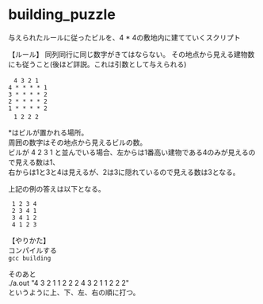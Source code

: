 # building_puzzle


与えられたルールに従ったビルを、4 * 4の敷地内に建てていくスクリプト

【ルール】
同列同行に同じ数字がきてはならない。
その地点から見える建物数にも従うこと(後ほど詳説。これは引数として与えられる)


   &ensp;  `4 3 2 1`  
   `4 * * * * 1`  
   `3 * * * * 2`  
   `2 * * * * 2`  
   `1 * * * * 2`  
    &ensp; `1 2 2 2`  


*はビルが置かれる場所。  
周囲の数字はその地点から見えるビルの数。  
ビルが 4 2 3 1 と並んでいる場合、左からは1番高い建物である4のみが見えるので見える数は1、  
右からは1と3と4は見えるが、2は3に隠れているので見える数は3となる。  

上記の例の答えは以下となる。  

     1 2 3 4  
     2 3 4 1  
     3 4 1 2  
     4 1 2 3 

【やりかた】  
コンパイルする    
`gcc building`  

そのあと  
./a.out "4 3 2 1 1 2 2 2 4 3 2 1 1 2 2 2"  
というように上、下、左、右の順に打つ。






